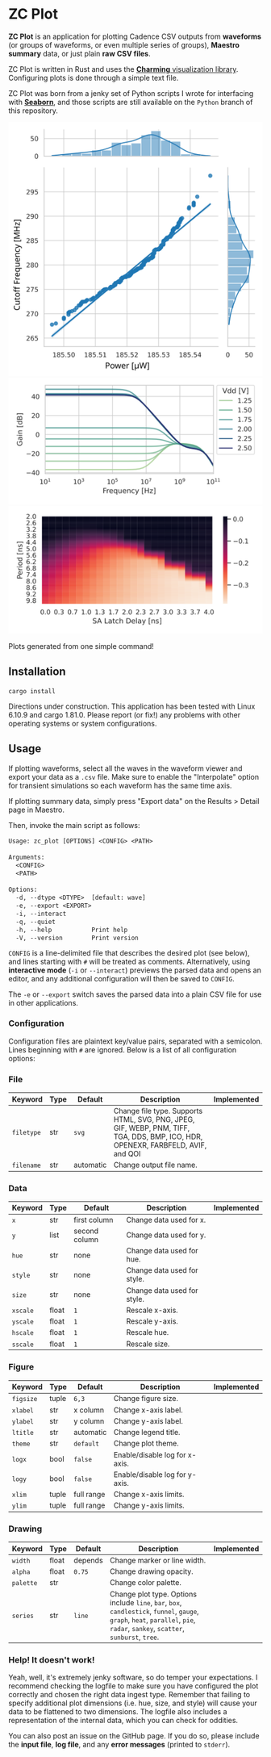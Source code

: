 #   ZC Plot

**ZC Plot** is an application for plotting Cadence CSV outputs from
**waveforms** (or groups of waveforms, or even multiple series of groups),
**Maestro summary** data, or just plain **raw CSV files**.

ZC Plot is written in Rust and uses the [**Charming** visualization
library](https://github.com/yuankunzhang/charming).  Configuring plots is done
through a simple text file.

ZC Plot was born from a jenky set of Python scripts I wrote for interfacing with
[**Seaborn**](https://seaborn.pydata.org/), and those scripts are still
available on the `Python` branch of this repository.

![Example 0](./samples/sample0.svg)
![Example 1](./samples/sample1.svg)
![Example 2](./samples/sample2.svg)

Plots generated from one simple command!

##  Installation

```
cargo install
```

Directions under construction.  This application has been tested with Linux
6.10.9 and cargo 1.81.0.  Please report (or fix!) any problems with other
operating systems or system configurations.

##  Usage

If plotting waveforms, select all the waves in the waveform viewer and export
your data as a `.csv` file.  Make sure to enable the "Interpolate" option for
transient simulations so each waveform has the same time axis.  

If plotting summary data, simply press "Export data" on the Results > Detail
page in Maestro.

Then, invoke the main script as follows:

```
Usage: zc_plot [OPTIONS] <CONFIG> <PATH>

Arguments:
  <CONFIG>  
  <PATH>    

Options:
  -d, --dtype <DTYPE>  [default: wave]
  -e, --export <EXPORT>
  -i, --interact       
  -q, --quiet          
  -h, --help           Print help
  -V, --version        Print version
```

`CONFIG` is a line-delimited file that describes the desired plot (see below),
and lines starting with `#` will be treated as comments. Alternatively, using
**interactive mode** (`-i` or `--interact`) previews the parsed data and opens
an editor, and any additional configuration will then be saved to `CONFIG`.

The `-e` or `--export` switch saves the parsed data into a plain CSV file for
use in other applications.

### Configuration

Configuration files are plaintext key/value pairs, separated with a semicolon.
Lines beginning with `#` are ignored. Below is a list of all configuration
options:

### File

| Keyword | Type | Default | Description | Implemented |
|---------|------|---------|-------------|-------------|
| `filetype` | str | `svg` | Change file type.  Supports HTML, SVG, PNG, JPEG, GIF, WEBP, PNM, TIFF, TGA, DDS, BMP, ICO, HDR, OPENEXR, FARBFELD, AVIF, and QOI | |
| `filename` | str | automatic | Change output file name. | |

### Data

| Keyword | Type | Default | Description | Implemented |
|---------|------|---------|-------------|-------------|
| `x` | str | first column  | Change data used for x. | |
| `y` | list | second column | Change data used for y. | |
| `hue` | str | none | Change data used for hue. | |
| `style` | str | none | Change data used for style. | |
| `size` | str | none | Change data used for style. | |
| `xscale` | float | `1` | Rescale x-axis. | |
| `yscale` | float | `1` | Rescale y-axis. | |
| `hscale` | float | `1` | Rescale hue. | |
| `sscale` | float | `1` | Rescale size. | |

### Figure

| Keyword | Type | Default | Description | Implemented |
|---------|------|---------|-------------|-------------|
| `figsize` | tuple | `6,3` | Change figure size. | |
| `xlabel` | str | x column | Change x-axis label. | |
| `ylabel` | str | y column | Change y-axis label. | |
| `ltitle` | str | automatic | Change legend title. | |
| `theme` | str | `default` | Change plot theme. | |
| `logx` | bool | `false` | Enable/disable log for x-axis. | |
| `logy` | bool | `false` | Enable/disable log for y-axis. | | 
| `xlim` | tuple | full range | Change x-axis limits. | | 
| `ylim` | tuple | full range | Change y-axis limits. | |

### Drawing 

| Keyword | Type | Default | Description | Implemented |
|---------|------|---------|-------------|-------------|
| `width` | float | depends | Change marker or line width. | |
| `alpha` | float | `0.75` | Change drawing opacity. | |
| `palette` | str | | Change color palette. | |
| `series` | str | `line` | Change plot type.  Options include `line`, `bar`, `box`, `candlestick`, `funnel`, `gauge`, `graph`, `heat`, `parallel`, `pie`, `radar`, `sankey`, `scatter`, `sunburst`, `tree`. | |

### Help! It doesn't work!

Yeah, well, it's extremely jenky software, so do temper your expectations.  I
recommend checking the logfile to make sure you have configured the plot
correctly and chosen the right data ingest type.  Remember that failing to
specify additional plot dimensions (i.e. hue, size, and style) will cause your
data to be flattened to two dimensions. The logfile also includes a
representation of the internal data, which you can check for oddities.

You can also post an issue on the GitHub page.  If you do so, please include the
**input file**, **log file**, and any **error messages** (printed to `stderr`).
